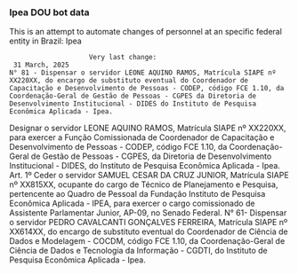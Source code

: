  ### Ipea DOU bot data
 This is an attempt to automate changes of personnel at an specific federal entity in Brazil: Ipea
 
                        Very last change: 
 	 31 March, 2025
	N° 81 - Dispensar o servidor LEONE AQUINO RAMOS, Matrícula SIAPE nº XX220XX, do encargo de substituto eventual do Coordenador de Capacitação e Desenvolvimento de Pessoas - CODEP, código FCE 1.10, da Coordenação-Geral de Gestão de Pessoas - CGPES da Diretoria de Desenvolvimento Institucional - DIDES do Instituto de Pesquisa Econômica Aplicada - Ipea.
Designar o servidor LEONE AQUINO RAMOS, Matrícula SIAPE nº XX220XX, para exercer a Função Comissionada de Coordenador de Capacitação e Desenvolvimento de Pessoas - CODEP, código FCE 1.10, da Coordenação-Geral de Gestão de Pessoas - CGPES, da Diretoria de Desenvolvimento Institucional - DIDES, do Instituto de Pesquisa Econômica Aplicada - Ipea.
Art. 1º Ceder o servidor SAMUEL CESAR DA CRUZ JUNIOR, Matrícula SIAPE nº XX815XX, ocupante do cargo de Técnico de Planejamento e Pesquisa, pertencente ao Quadro de Pessoal da Fundação Instituto de Pesquisa Econômica Aplicada - IPEA, para exercer o cargo comissionado de Assistente Parlamentar Junior, AP-09, no Senado Federal.
N° 61- Dispensar o servidor PEDRO CAVALCANTI GONÇALVES FERREIRA, Matrícula SIAPE nº XX614XX, do encargo de substituto eventual do Coordenador de Ciência de Dados e Modelagem - COCDM, código FCE 1.10, da Coordenação-Geral de Ciência de Dados e Tecnologia da Informação - CGDTI, do Instituto de Pesquisa Econômica Aplicada - Ipea.
